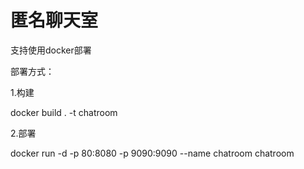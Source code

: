 # 匿名聊天室

支持使用docker部署

部署方式：

1.构建

docker build . -t chatroom

2.部署

docker run -d -p 80:8080 -p 9090:9090 --name chatroom chatroom